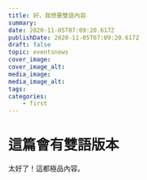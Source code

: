 ```yaml
---
title: 好，我想要雙語內容
summary:
date: 2020-11-05T07:09:20.617Z
publishDate: 2020-11-05T07:09:20.617Z
draft: false
topic: eventsnews
cover_image:
cover_image_alt:
media_image:
media_image_alt:
tags:
categories:
    - first
---
```


# 這篇會有雙語版本

太好了！這都極品內容。
